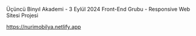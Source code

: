 Üçüncü Binyıl Akademi - 3 Eylül 2024 Front-End Grubu - Responsive Web Sitesi Projesi

https://nurimobilya.netlify.app
